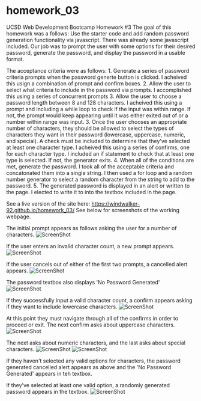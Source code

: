 # homework_03
UCSD Web Development Bootcamp Homework #3
The goal of this homework was a follows: 
    Use the starter code and add random password generation functionality via javascript. There was already some javascript included. Our job was to prompt the user with some options for their desired password, generate the password, and display the password in a usable format. 

The acceptance criteria were as follows:
    1. Generate a series of password criteria prompts when the password generte button is clicked. I acheived this usign a combination of prompt and confirm boxes.
    2. Allow the user to select what criteria to include in the password via prompts. I accomplished this using a series of concurrent prompts
    3. Allow the user to choose a password length between 8 and 128 characters. I acheived this using a prompt and including a while loop to check if the input was within range. If not, the prompt would keep appearing until it was either exited out of or a number within range was input. 
    3. Once the user chooses an appropriate number of characters, they should be allowed to select the types of characters they want in their password (lowercase, uppercase, numeric, and special). A check must be included to determine that they've selected at least one character type. I acheived this using a series of confirms, one for each character type. I included an if statement to check that at least one type is selected. If not, the generator exits. 
    4. When all of the conditions are met, generate the password. I took all of the acceptable criteria and concatonated them into a single string. I then used a for loop and a random number generator to select a random character from the string to add to the password. 
    5. The generated password is displayed in an alert or written to the page. I elected to write it to into the textbox included in the page.

See a live version of the site here: https://windwalker-92.github.io/homework_03/
See below for screenshots of the working webpage.

The initial prompt appears as follows asking the user for a number of characters.
![ScreenShot](./Assets/screenshot_01.png)

If the user enters an invalid character count, a new prompt appears.
![ScreenShot](./Assets/screenshot_02.png)

If the user cancels out of either of the first two prompts, a cancelled alert appears.
![ScreenShot](./Assets/screenshot_03.png)

The password textbox also displays 'No Password Generated'
![ScreenShot](./Assets/screenshot_04.png)

If they successfully input a valid character count, a confirm appears asking if they want to include lowercase characters.
![ScreenShot](./Assets/screenshot_05.png)

At this point they must navigate through all of the confirms in order to proceed or exit. The next confirm asks about uppercase characters.
![ScreenShot](./Assets/screenshot_06.png)

The next asks about numeric characters, and the last asks about special characters.
![ScreenShot](./Assets/screenshot_07.png)
![ScreenShot](./Assets/screenshot_08.png)

If they haven't selected any valid options for characters, the password generated cancelled alert appears as above and the 'No Password Generated' appears in teh textbox.

If they've selected at least one valid option, a randomly generated password appears in the textbox.
![ScreenShot](./Assets/screenshot_09.png)